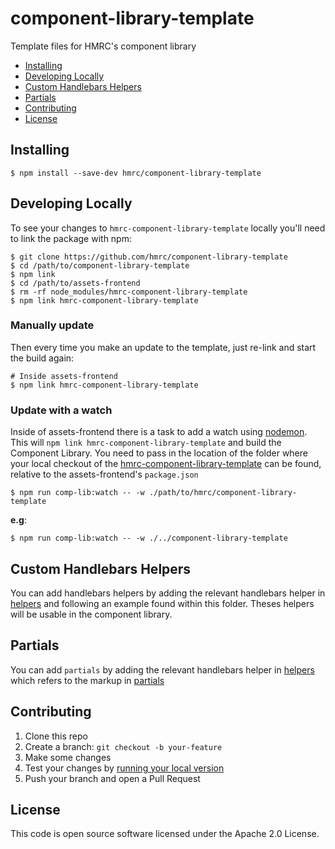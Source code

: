 # component-library-template

Template files for HMRC's component library

- [Installing](#installing)
- [Developing Locally](#requirements)
- [Custom Handlebars Helpers](#custom-handlebars-helpers)
- [Partials](#partials)
- [Contributing](#contributing)
- [License](#license)

## Installing

```
$ npm install --save-dev hmrc/component-library-template
```

## Developing Locally

To see your changes to `hmrc-component-library-template` locally you'll need to link the package with npm:

```
$ git clone https://github.com/hmrc/component-library-template
$ cd /path/to/component-library-template
$ npm link
$ cd /path/to/assets-frontend
$ rm -rf node_modules/hmrc-component-library-template
$ npm link hmrc-component-library-template
```

### Manually update
Then every time you make an update to the template, just re-link and start the build again:

```
# Inside assets-frontend
$ npm link hmrc-component-library-template
```

### Update with a watch
Inside of assets-frontend there is a task to add a watch using [nodemon](https://github.com/remy/nodemon). 
This will `npm link hmrc-component-library-template` and build the Component Library. 
You need to pass in the location of the folder where your local checkout of the [hmrc-component-library-template](https://github.com/hmrc/component-library-template/)
can be found, relative to the assets-frontend's `package.json`

```
$ npm run comp-lib:watch -- -w ./path/to/hmrc/component-library-template
```
**e.g**:
```
$ npm run comp-lib:watch -- -w ./../component-library-template
```

## Custom Handlebars Helpers
You can add handlebars helpers by adding the relevant handlebars helper in [helpers](./helpers) and following an example found within this folder. 
Theses helpers will be usable in the component library.

## Partials
You can add `partials` by adding the relevant handlebars helper in [helpers](./helpers) which refers to the markup in [partials](./partials)  

## Contributing

1. Clone this repo
2. Create a branch: `git checkout -b your-feature`
3. Make some changes
4. Test your changes by [running your local version](#developing-locally)
5. Push your branch and open a Pull Request

## License

This code is open source software licensed under the Apache 2.0 License.
